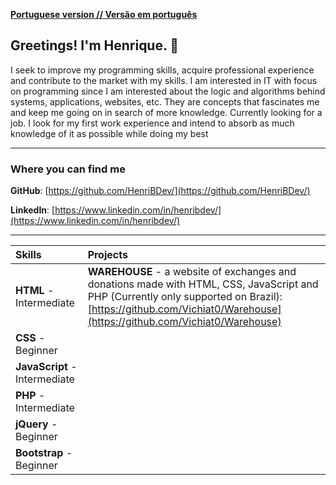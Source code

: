 [**Portuguese version // Versão em português**](README.md)

## Greetings! I'm Henrique. :wave:

I seek to improve my programming skills, acquire professional experience and contribute to the market with my skills. I am interested in IT with focus on programming since I am interested about the logic and algorithms behind systems, applications, websites, etc. They are concepts that fascinates me and keep me going on in search of more knowledge. Currently looking for a job. I look for my first work experience and intend to absorb as much knowledge of it as possible while doing my best

---

### Where you can find me

**GitHub**: [https://github.com/HenriBDev/](https://github.com/HenriBDev/)

**LinkedIn**: [https://www.linkedin.com/in/henribdev/](https://www.linkedin.com/in/henribdev/)

---

| Skills | Projects |
|:---|:---|
|**HTML** - Intermediate    |**WAREHOUSE** - a website of exchanges and donations made with HTML, CSS, JavaScript and PHP (Currently only supported on Brazil): [https://github.com/Vichiat0/Warehouse](https://github.com/Vichiat0/Warehouse)|
|**CSS** - Beginner    | 
|**JavaScript** - Intermediate    | |
|**PHP** - Intermediate    | |
|**jQuery** - Beginner    | |
|**Bootstrap** - Beginner    | |
